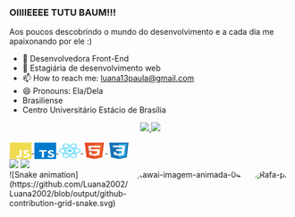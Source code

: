 ### OIIIIEEEE TUTU BAUM!!!
Aos poucos descobrindo o mundo do desenvolvimento e a cada dia me apaixonando por ele :)

- 🔭 Desenvolvedora Front-End
- 🌱 Estagiária de desenvolvimento web
- 📫 How to reach me: luana13paula@gmail.com
- 😄 Pronouns: Ela/Dela
- Brasiliense
- Centro Universitário Estácio de Brasília

<div align="center">
  <a href="https://github.com/Luana2002">
  <img height="150em" src="https://github-readme-stats.vercel.app/api?username=Luana2002&show_icons=true&theme=dark&include_all_commits=true&count_private=true"/>
  <img height="150em" src="https://github-readme-stats.vercel.app/api/top-langs/?username=Luana2002&layout=compact&langs_count=7&theme=dark"/>
</div>
  
<div style="display: inline_block"><br>
  <img align="center" alt="Rafa-Js" height="30" width="40" src="https://raw.githubusercontent.com/devicons/devicon/master/icons/javascript/javascript-plain.svg">
  <img align="center" alt="Rafa-Ts" height="30" width="40" src="https://raw.githubusercontent.com/devicons/devicon/master/icons/typescript/typescript-plain.svg">
  <img align="center" alt="Rafa-React" height="30" width="40" src="https://raw.githubusercontent.com/devicons/devicon/master/icons/react/react-original.svg">
  <img align="center" alt="Rafa-HTML" height="30" width="40" src="https://raw.githubusercontent.com/devicons/devicon/master/icons/html5/html5-original.svg">
  <img align="center" alt="Rafa-CSS" height="30" width="40" src="https://raw.githubusercontent.com/devicons/devicon/master/icons/css3/css3-original.svg">
  
    
<div>
  <a href="https://www.instagram.com/luaninha_moon/" target="_blank"><img src="https://img.shields.io/badge/-Instagram-%23E4405F?style=for-the- badge&logo=instagram&logoColor=white" target="_blank"></a>
  <a href="https://www.linkedin.com/in/luana-rodrigues-1842ab1a4" target="_blank"><img src="https://img.shields.io/badge/-LinkedIn-%230077B5?style=for-the-badge&logo=linkedin&logoColor=white" target="_blank"></a>
  </div>
  
  <div>
  <img align="right" alt="Rafa-pic" height="150" style="border-radius:50px;" src="https://share-cdn.picrew.me/shareImg/org/202202/338224_sdGgHeds.png?    width=450&height=450">
  <a align="right" href="https://www.imagensanimadas.com/cat-kawaii-544.htm"><img align="right" src="https://www.imagensanimadas.com/data/media/544/kawai-imagem-animada-0420.gif?width=676&height=676" height="150" style="border-radius:50px" alt="kawai-imagem-animada-0420"/></a>
</div>
  </div>
![Snake animation](https://github.com/Luana2002/Luana2002/blob/output/github-contribution-grid-snake.svg)
